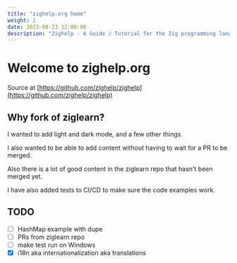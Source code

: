 ```yaml
---
title: "zighelp.org home"
weight: 1
date: 2023-08-23 12:00:00
description: "Zighelp - A Guide / Tutorial for the Zig programming language. Install and get started with ziglang here."
---
```


# Welcome to zighelp.org

Source at [https://github.com/zighelp/zighelp](https://github.com/zighelp/zighelp)

## Why fork of ziglearn?

I wanted to add light and dark mode, and a few other things.

I also wanted to be able to add content without having to wait for a PR to be merged.

Also there is a lot of good content in the ziglearn repo that hasn't been merged yet.

I have also added tests to CI/CD to make sure the code examples work.

## TODO

- [ ] HashMap example with dupe
- [ ] PRs from ziglearn repo
- [ ] make test run on Windows
- [x] i18n aka internationalization aka translations
